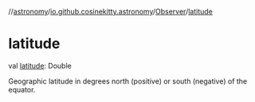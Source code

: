 //[astronomy](../../../index.md)/[io.github.cosinekitty.astronomy](../index.md)/[Observer](index.md)/[latitude](latitude.md)

# latitude

val [latitude](latitude.md): Double

Geographic latitude in degrees north (positive) or south (negative) of the equator.
